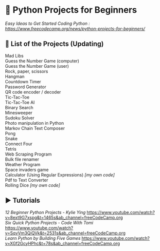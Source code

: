 # 🐍 Python Projects for Beginners
*Easy Ideas to Get Started Coding Python : https://www.freecodecamp.org/news/python-projects-for-beginners/*

## 🚧 List of the Projects (Updating)
Mad Libs </br>
Guess the Number Game (computer) </br>
Guess the Number Game (user) </br>
Rock, paper, scissors </br>
Hangman </br>
Countdown Timer </br>
Password Generator </br>
QR code encoder / decoder </br>
Tic-Tac-Toe </br>
Tic-Tac-Toe AI </br>
Binary Search </br>
Minesweeper </br>
Sudoku Solver </br>
Photo manipulation in Python </br>
Markov Chain Text Composer </br>
Pong </br>
Snake </br>
Connect Four </br>
Tetris </br>
Web Scraping Program </br>
Bulk file renamer </br>
Weather Program </br>
Space invaders game </br>
Calculator (Using Regular Expressions) *[my own code]* </br>
Pdf to Text Converter </br>
Rolling Dice *[my own code]* </br>

## ▶ Tutorials 
*12 Beginner Python Projects - Kylie Ying* https://www.youtube.com/watch?v=8ext9G7xspg&t=1465s&ab_channel=freeCodeCamp.org </br>
*Six Quick Python Projects - Code With Tomi* https://www.youtube.com/watch?v=SqvVm3QiQVk&t=2531s&ab_channel=freeCodeCamp.org </br>
*Learn Python by Building Five Games* https://www.youtube.com/watch?v=XGf2GcyHPhc&t=78s&ab_channel=freeCodeCamp.org

